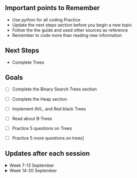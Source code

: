 ## Important points to Remember
- Use python for all coding Practice
- Update the next steps section before you begin a new topic
- Follow the the guide and used other sources as reference
- Remember to code more than reading new information


## Next Steps
- Complete Trees


## Goals
- [ ] Complete the Binary Search Trees section
- [ ] Complete the Heap section
- [ ] Implement AVL, and Red black Trees
- [ ] Read about B-Trees
- [ ] Practice 5 questions on Trees
- [ ] Practice 5 more questions on trees]


## Updates after each session
<details>
<summary>Week 7-13 September </summary>
- 2 leetcode Questions
</details>
<details>
<summary>Week 14-20 September </summary>
- 2 leetcode Questions
</details>
